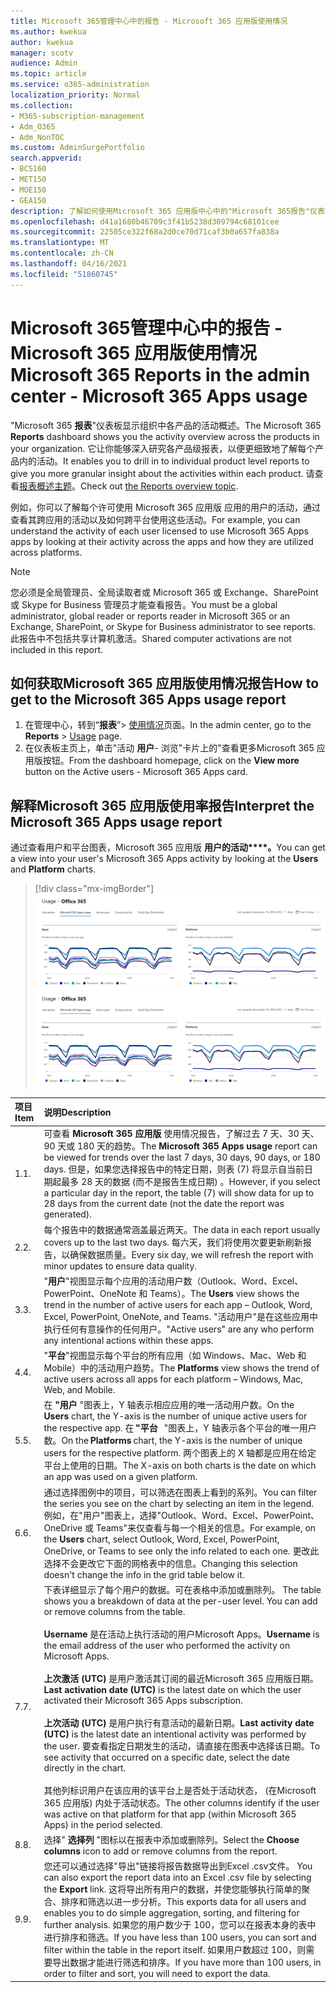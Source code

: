 ```yaml
---
title: Microsoft 365管理中心中的报告 - Microsoft 365 应用版使用情况
ms.author: kwekua
author: kwekua
manager: scotv
audience: Admin
ms.topic: article
ms.service: o365-administration
localization_priority: Normal
ms.collection:
- M365-subscription-management
- Adm_O365
- Adm_NonTOC
ms.custom: AdminSurgePortfolio
search.appverid:
- BCS160
- MET150
- MOE150
- GEA150
description: 了解如何使用Microsoft 365 应用版中心中的"Microsoft 365报告"仪表板Microsoft 365使用情况报告。
ms.openlocfilehash: d41a1680b46709c3f41b5238d309794c68101cee
ms.sourcegitcommit: 22505ce322f68a2d0ce70d71caf3b0a657fa838a
ms.translationtype: MT
ms.contentlocale: zh-CN
ms.lasthandoff: 04/16/2021
ms.locfileid: "51860745"
---
```

# <a name="microsoft-365-reports-in-the-admin-center---microsoft-365-apps-usage"></a><span data-ttu-id="7a2e3-103">Microsoft 365管理中心中的报告 - Microsoft 365 应用版使用情况</span><span class="sxs-lookup"><span data-stu-id="7a2e3-103">Microsoft 365 Reports in the admin center - Microsoft 365 Apps usage</span></span>

<span data-ttu-id="7a2e3-104">"Microsoft 365 **报表**"仪表板显示组织中各产品的活动概述。</span><span class="sxs-lookup"><span data-stu-id="7a2e3-104">The Microsoft 365 **Reports** dashboard shows you the activity overview across the products in your organization.</span></span> <span data-ttu-id="7a2e3-105">它让你能够深入研究各产品级报表，以便更细致地了解每个产品内的活动。</span><span class="sxs-lookup"><span data-stu-id="7a2e3-105">It enables you to drill in to individual product level reports to give you more granular insight about the activities within each product.</span></span> <span data-ttu-id="7a2e3-106">请查看[报表概述主题](activity-reports.md)。</span><span class="sxs-lookup"><span data-stu-id="7a2e3-106">Check out [the Reports overview topic](activity-reports.md).</span></span>

 <span data-ttu-id="7a2e3-107">例如，你可以了解每个许可使用 Microsoft 365 应用版 应用的用户的活动，通过查看其跨应用的活动以及如何跨平台使用这些活动。</span><span class="sxs-lookup"><span data-stu-id="7a2e3-107">For example, you can understand the activity of each user licensed to use Microsoft 365 Apps apps by looking at their activity across the apps and how they are utilized across platforms.</span></span>


 > [!NOTE]
 > <span data-ttu-id="7a2e3-108">您必须是全局管理员、全局读取者或 Microsoft 365 或 Exchange、SharePoint 或 Skype for Business 管理员才能查看报告。</span><span class="sxs-lookup"><span data-stu-id="7a2e3-108">You must be a global administrator, global reader or reports reader in Microsoft 365 or an Exchange, SharePoint, or Skype for Business administrator to see reports.</span></span> <span data-ttu-id="7a2e3-109">此报告中不包括共享计算机激活。</span><span class="sxs-lookup"><span data-stu-id="7a2e3-109">Shared computer activations are not included in this report.</span></span>

## <a name="how-to-get-to-the-microsoft-365-apps-usage-report"></a><span data-ttu-id="7a2e3-110">如何获取Microsoft 365 应用版使用情况报告</span><span class="sxs-lookup"><span data-stu-id="7a2e3-110">How to get to the Microsoft 365 Apps usage report</span></span>

1. <span data-ttu-id="7a2e3-111">在管理中心，转到“**报表**”\> <a href="https://go.microsoft.com/fwlink/p/?linkid=2074756" target="_blank">使用情况</a>页面。</span><span class="sxs-lookup"><span data-stu-id="7a2e3-111">In the admin center, go to the **Reports** \> <a href="https://go.microsoft.com/fwlink/p/?linkid=2074756" target="_blank">Usage</a> page.</span></span> 
2. <span data-ttu-id="7a2e3-112">在仪表板主页上，单击"活动 **用户**- 浏览"卡片上的"查看更多Microsoft 365 应用版按钮。</span><span class="sxs-lookup"><span data-stu-id="7a2e3-112">From the dashboard homepage, click on the **View more** button on the Active users - Microsoft 365 Apps card.</span></span>

## <a name="interpret-the-microsoft-365-apps-usage-report"></a><span data-ttu-id="7a2e3-113">解释Microsoft 365 应用版使用率报告</span><span class="sxs-lookup"><span data-stu-id="7a2e3-113">Interpret the Microsoft 365 Apps usage report</span></span>

<span data-ttu-id="7a2e3-114">通过查看用户和平台图表，Microsoft 365 应用版 **用户的活动\*\*\*\*。**</span><span class="sxs-lookup"><span data-stu-id="7a2e3-114">You can get a view into your user's Microsoft 365 Apps activity by looking at the **Users** and **Platform** charts.</span></span>

> [!div class="mx-imgBorder"]
> <span data-ttu-id="7a2e3-115">![Microsoft 365 应用版使用情况报告](../../media/0bcf67e6-a6e4-4109-a215-369f9f20ad84.png)</span><span class="sxs-lookup"><span data-stu-id="7a2e3-115">![Microsoft 365 Apps usage report](../../media/0bcf67e6-a6e4-4109-a215-369f9f20ad84.png)</span></span>

|<span data-ttu-id="7a2e3-116">项目</span><span class="sxs-lookup"><span data-stu-id="7a2e3-116">Item</span></span>|<span data-ttu-id="7a2e3-117">说明</span><span class="sxs-lookup"><span data-stu-id="7a2e3-117">Description</span></span>|
 |:-----|:-----|
 |<span data-ttu-id="7a2e3-118">1.</span><span class="sxs-lookup"><span data-stu-id="7a2e3-118">1.</span></span> <br/> |<span data-ttu-id="7a2e3-119">可查看 **Microsoft 365 应用版** 使用情况报告，了解过去 7 天、30 天、90 天或 180 天的趋势。</span><span class="sxs-lookup"><span data-stu-id="7a2e3-119">The **Microsoft 365 Apps usage** report can be viewed for trends over the last 7 days, 30 days, 90 days, or 180 days.</span></span> <span data-ttu-id="7a2e3-120">但是，如果您选择报告中的特定日期，则表 (7) 将显示自当前日期起最多 28 天的数据 (而不是报告生成日期) 。</span><span class="sxs-lookup"><span data-stu-id="7a2e3-120">However, if you select a particular day in the report, the table (7) will show data for up to 28 days from the current date (not the date the report was generated).</span></span> <br/> |
 |<span data-ttu-id="7a2e3-121">2.</span><span class="sxs-lookup"><span data-stu-id="7a2e3-121">2.</span></span> <br/> |<span data-ttu-id="7a2e3-122">每个报告中的数据通常涵盖最近两天。</span><span class="sxs-lookup"><span data-stu-id="7a2e3-122">The data in each report usually covers up to the last two days.</span></span> <span data-ttu-id="7a2e3-123">每六天，我们将使用次要更新刷新报告，以确保数据质量。</span><span class="sxs-lookup"><span data-stu-id="7a2e3-123">Every six day, we will refresh the report with minor updates to ensure data quality.</span></span> <br/> |
 |<span data-ttu-id="7a2e3-124">3.</span><span class="sxs-lookup"><span data-stu-id="7a2e3-124">3.</span></span> <br/> |<span data-ttu-id="7a2e3-125">"**用户**"视图显示每个应用的活动用户数（Outlook、Word、Excel、PowerPoint、OneNote 和 Teams）。</span><span class="sxs-lookup"><span data-stu-id="7a2e3-125">The **Users** view shows the trend in the number of active users for each app – Outlook, Word, Excel, PowerPoint, OneNote, and Teams.</span></span> <span data-ttu-id="7a2e3-126">"活动用户"是在这些应用中执行任何有意操作的任何用户。</span><span class="sxs-lookup"><span data-stu-id="7a2e3-126">"Active users" are any who perform any intentional actions within these apps.</span></span> <br/> |
 |<span data-ttu-id="7a2e3-127">4.</span><span class="sxs-lookup"><span data-stu-id="7a2e3-127">4.</span></span> <br/> |<span data-ttu-id="7a2e3-128">"**平台**"视图显示每个平台的所有应用（如 Windows、Mac、Web 和 Mobile）中的活动用户趋势。</span><span class="sxs-lookup"><span data-stu-id="7a2e3-128">The **Platforms** view shows the trend of active users across all apps for each platform – Windows, Mac, Web, and Mobile.</span></span> <br/> |
 |<span data-ttu-id="7a2e3-129">5.</span><span class="sxs-lookup"><span data-stu-id="7a2e3-129">5.</span></span><br/>|<span data-ttu-id="7a2e3-130">在 **"用户** "图表上，Y 轴表示相应应用的唯一活动用户数。</span><span class="sxs-lookup"><span data-stu-id="7a2e3-130">On the **Users** chart, the Y-axis is the number of unique active users for the respective app.</span></span> <span data-ttu-id="7a2e3-131">在 **"平台**   "图表上，Y 轴表示各个平台的唯一用户数。</span><span class="sxs-lookup"><span data-stu-id="7a2e3-131">On the **Platforms** chart, the Y-axis is the number of unique users for the respective platform.</span></span> <span data-ttu-id="7a2e3-132">两个图表上的 X 轴都是应用在给定平台上使用的日期。</span><span class="sxs-lookup"><span data-stu-id="7a2e3-132">The X-axis on both charts is the date on which an app was used on a given platform.</span></span><br/>|
 <span data-ttu-id="7a2e3-133">6.</span><span class="sxs-lookup"><span data-stu-id="7a2e3-133">6.</span></span><br/>|<span data-ttu-id="7a2e3-134">通过选择图例中的项目，可以筛选在图表上看到的系列。</span><span class="sxs-lookup"><span data-stu-id="7a2e3-134">You can filter the series you see on the chart by selecting an item in the legend.</span></span> <span data-ttu-id="7a2e3-135">例如，在"用户"图表上，选择"Outlook、Word、Excel、PowerPoint、OneDrive 或 Teams"来仅查看与每一个相关的信息。</span><span class="sxs-lookup"><span data-stu-id="7a2e3-135">For example, on the **Users** chart, select Outlook, Word, Excel, PowerPoint, OneDrive, or Teams to see only the info related to each one.</span></span> <span data-ttu-id="7a2e3-136">更改此选择不会更改它下面的网格表中的信息。</span><span class="sxs-lookup"><span data-stu-id="7a2e3-136">Changing this selection doesn't change the info in the grid table below it.</span></span>|
 |<span data-ttu-id="7a2e3-137">7.</span><span class="sxs-lookup"><span data-stu-id="7a2e3-137">7.</span></span><br/>|<span data-ttu-id="7a2e3-p108">下表详细显示了每个用户的数据。可在表格中添加或删除列。  </span><span class="sxs-lookup"><span data-stu-id="7a2e3-p108">The table shows you a breakdown of data at the per-user level. You can add or remove columns from the table. </span></span><br/><br/><span data-ttu-id="7a2e3-140">**Username** 是在活动上执行活动的用户Microsoft Apps。</span><span class="sxs-lookup"><span data-stu-id="7a2e3-140">**Username** is the email address of the user who performed the activity on Microsoft Apps.</span></span><br><br/><span data-ttu-id="7a2e3-141">**上次激活 (UTC)** 是用户激活其订阅的最近Microsoft 365 应用版日期。</span><span class="sxs-lookup"><span data-stu-id="7a2e3-141">**Last activation date (UTC)** is the latest date on which the user activated their Microsoft 365 Apps subscription.</span></span><br/><br/><span data-ttu-id="7a2e3-142">**上次活动 (UTC)** 是用户执行有意活动的最新日期。</span><span class="sxs-lookup"><span data-stu-id="7a2e3-142">**Last activity date (UTC)** is the latest date an intentional activity was performed by the user.</span></span> <span data-ttu-id="7a2e3-143">要查看指定日期发生的活动，请直接在图表中选择该日期。</span><span class="sxs-lookup"><span data-stu-id="7a2e3-143">To see activity that occurred on a specific date, select the date directly in the chart.</span></span><br/><br/><span data-ttu-id="7a2e3-144">其他列标识用户在该应用的该平台上是否处于活动状态， (在Microsoft 365 应用版) 内处于活动状态。</span><span class="sxs-lookup"><span data-stu-id="7a2e3-144">The other columns identify if the user was active on that platform for that app (within Microsoft 365 Apps) in the period selected.</span></span> |
 |<span data-ttu-id="7a2e3-145">8.</span><span class="sxs-lookup"><span data-stu-id="7a2e3-145">8.</span></span><br/>|<span data-ttu-id="7a2e3-146">选择" **选择列** "图标以在报表中添加或删除列。</span><span class="sxs-lookup"><span data-stu-id="7a2e3-146">Select the **Choose columns** icon to add or remove columns from the report.</span></span>|
 |<span data-ttu-id="7a2e3-147">9.</span><span class="sxs-lookup"><span data-stu-id="7a2e3-147">9.</span></span><br/>|<span data-ttu-id="7a2e3-148">您还可以通过选择"导出"链接将报告数据导出到Excel .csv文件。 </span><span class="sxs-lookup"><span data-stu-id="7a2e3-148">You can also export the report data into an Excel .csv file by selecting the **Export** link.</span></span> <span data-ttu-id="7a2e3-149">这将导出所有用户的数据，并使您能够执行简单的聚合、排序和筛选以进一步分析。</span><span class="sxs-lookup"><span data-stu-id="7a2e3-149">This exports data for all users and enables you to do simple aggregation, sorting, and filtering for further analysis.</span></span> <span data-ttu-id="7a2e3-150">如果您的用户数少于 100，您可以在报表本身的表中进行排序和筛选。</span><span class="sxs-lookup"><span data-stu-id="7a2e3-150">If you have less than 100 users, you can sort and filter within the table in the report itself.</span></span> <span data-ttu-id="7a2e3-151">如果用户数超过 100，则需要导出数据才能进行筛选和排序。</span><span class="sxs-lookup"><span data-stu-id="7a2e3-151">If you have more than 100 users, in order to filter and sort, you will need to export the data.</span></span>|
